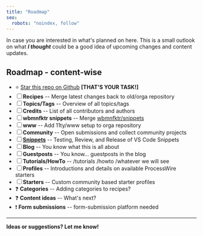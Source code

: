 ```yaml
---
title: "Roadmap"
seo:
  robots: "noindex, follow"
---
```


In case you are interested in what's planned on here. This is a small outlook on what **_I thought_** could be a good idea of upcoming changes and content updates.

## Roadmap - content-wise

- ⭐ [Star this repo on Github](https://github.com/processwire-recipes/) **[THAT'S YOUR TASK!]**
- ☐ **Recipes** -- Merge latest changes back to old/orga repository
- ☐ **Topics/Tags** -- Overview of all topics/tags
- ☐ **Credits** -- List of all contributors and authors
- ☐ **wbmnfktr snippets** -- Merge [wbmnfktr/snippets](https://github.com/webmanufaktur/processwire-snippets)
- ☐ **www** -- Add 11ty/www setup to orga repository
- ☐ **Community** -- Open submissions and collect community projects
- ☐ **[Snippets](https://github.com/webmanufaktur/processwire-recipes/pull/3)** -- Testing, Review, and Release of VS Code Snippets
- ☐ **Blog** -- You know what this is all about
- ☐ **Guestposts** -- You know... guestposts in the blog
- ☐ **Tutorials/HowTo** -- /tutorials /howto /whatever we will see
- ☐ **Profiles** -- Introductions and details on available ProcessWire starters
- ☐ **Starters** -- Custom community based starter profiles
- ❓ **Categories** -- Adding categories to recipes?
- ❓ **Content ideas** -- What's next?
- ❗ **Form submissions** -- form-submission platform needed

---

**Ideas or suggestions? Let me know!**
